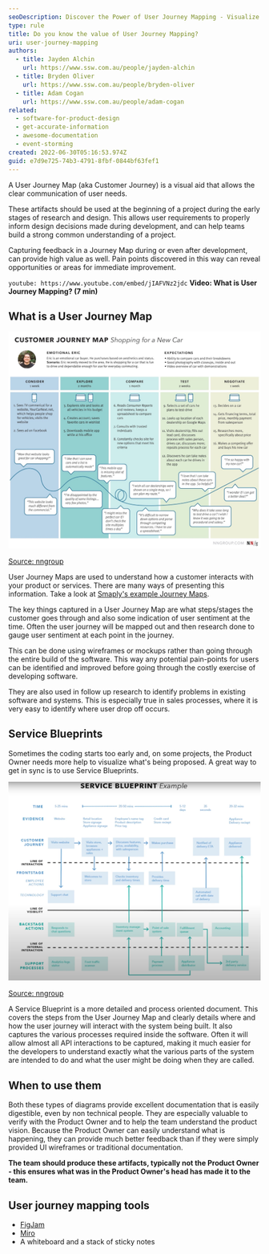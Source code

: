 ```yaml
---
seoDescription: Discover the Power of User Journey Mapping - Visualize Customer Needs and Improve Your Product or Service. (Note - I've kept it concise at around 150-160 characters, included primary keywords naturally, and reflected user intent)
type: rule
title: Do you know the value of User Journey Mapping?
uri: user-journey-mapping
authors:
  - title: Jayden Alchin
    url: https://www.ssw.com.au/people/jayden-alchin
  - title: Bryden Oliver
    url: https://www.ssw.com.au/people/bryden-oliver
  - title: Adam Cogan
    url: https://www.ssw.com.au/people/adam-cogan
related:
  - software-for-product-design
  - get-accurate-information
  - awesome-documentation
  - event-storming
created: 2022-06-30T05:16:53.974Z
guid: e7d9e725-74b3-4791-8fbf-0844bf63fef1
---
```


A User Journey Map (aka Customer Journey) is a visual aid that allows the clear communication of user needs.

These artifacts should be used at the beginning of a project during the early stages of research and design. This allows user requirements to properly inform design decisions made during development, and can help teams build a strong common understanding of a project. 

Capturing feedback in a Journey Map during or even after development, can provide high value as well. Pain points discovered in this way can reveal opportunities or areas for immediate improvement.

<!--endintro-->

`youtube: https://www.youtube.com/embed/jIAFVNz2jdc`
**Video: What is User Journey Mapping? (7 min)**

## What is a User Journey Map

![Figure: Observe the user's experience and pain](image-user-journey-map.jpg)

[Source: nngroup](https://www.nngroup.com/articles/analyze-customer-journey-map/)

User Journey Maps are used to understand how a customer interacts with your product or services. There are many ways of presenting this information. Take a look at [Smaply's example Journey Maps](https://www.smaply.com/blog/example-journey-maps).

The key things captured in a User Journey Map are what steps/stages the customer goes through and also some indication of user sentiment at the time. Often the user journey will be mapped out and then research done to gauge user sentiment at each point in the journey.

This can be done using wireframes or mockups rather than going through the entire build of the software. This way any potential pain-points for users can be identified and improved before going through the costly exercise of developing software.

They are also used in follow up research to identify problems in existing software and systems. This is especially true in sales processes, where it is very easy to identify where user drop off occurs.

## Service Blueprints

Sometimes the coding starts too early and, on some projects, the Product Owner needs more help to visualize what's being proposed. A great way to get in sync is to use Service Blueprints.

![Figure: See all the flows through the application](image-service-blueprint.jpg)

[Source: nngroup](https://www.nngroup.com/articles/analyze-customer-journey-map/)

A Service Blueprint is a more detailed and process oriented document. This covers the steps from the User Journey Map and clearly details where and how the user journey will interact with the system being built. It also captures the various processes required inside the software. Often it will allow almost all API interactions to be captured, making it much easier for the developers to understand exactly what the various parts of the system are intended to do and what the user might be doing when they are called.

## When to use them

Both these types of diagrams provide excellent documentation that is easily digestible, even by non technical people. They are especially valuable to verify with the Product Owner and to help the team understand the product vision. Because the Product Owner can easily understand what is happening, they can provide much better feedback than if they were simply provided UI wireframes or traditional documentation.

**The team should produce these artifacts, typically not the Product Owner - this ensures what was in the Product Owner's head has made it to the team.**

## User journey mapping tools

* [FigJam](https://www.figma.com/figjam/)
* [Miro](https://miro.com/index/)
* A whiteboard and a stack of sticky notes
